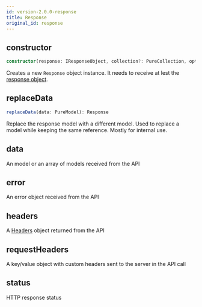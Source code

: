 ```yaml
---
id: version-2.0.0-response
title: Response
original_id: response
---
```


## constructor

```typescript
constructor(response: IResponseObject, collection?: PureCollection, options?: IRequestOptions, overrideData?: PureModel |Array<PureModel>)
```

Creates a new `Response` object instance. It needs to receive at lest the [response object](typescript-interfaces#iresponseobject).

## replaceData

```typescript
replaceData(data: PureModel): Response
```

Replace the response model with a different model. Used to replace a model while keeping the same reference. Mostly for internal use.

## data

An model or an array of models received from the API

## error

An error object received from the API

## headers

A [Headers](https://developer.mozilla.org/en-US/docs/Web/API/Headers) object returned from the API

## requestHeaders

A key/value object with custom headers sent to the server in the API call

## status

HTTP response status
